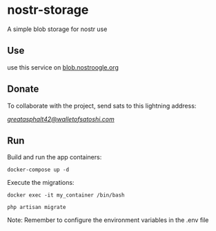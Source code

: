 # nostr-storage
A simple blob storage for nostr use

## Use

use this service on [blob.nostroogle.org](http://blob.nostroogle.org)

## Donate 

To collaborate with the project, send sats to this lightning address:

*greatasphalt42@walletofsatoshi.com*

## Run

Build and run the app containers:

`docker-compose up -d`

Execute the migrations:

`docker exec -it my_container /bin/bash`

`php artisan migrate`

Note: Remember to configure the environment variables in the .env file 
